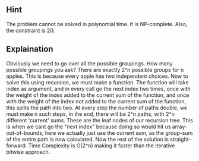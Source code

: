 ## Hint
The problem cannot be solved in polynomial time. It is NP-complete. Also, the constraint is 20.

## Explaination
Obviously we need to go over all the possible groupings. How many possible groupings you ask? There are exactly 2^n possible groups for n apples. This is because every apple has two independent choices. 
Now to solve this using recursion, we must make a function. The function will take index as argument, and in every call go the next index two times, once with the weight of the index added to the current sum of the function, and once with the weight of the index not added to the current sum of the function, this splits the path into two. At every step the number of paths double, we must make n such steps, in the end, there will be 2^n paths, with 2^n different 'current' sums. These are the leaf nodes of our recursion tree. This is when we cant go the "next index" because doing so would hit us array-out-of-bounds, here we actually just use the current sum, as the group-sum of the entire path is now calculated. Now the rest of the solution is straight-forward. Time Complexity is O(2^n) making it faster than the iterative bitwise approach.